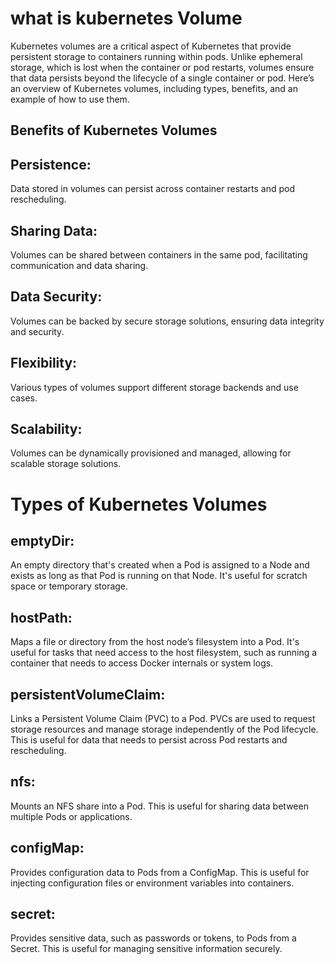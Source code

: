 # what is kubernetes Volume
Kubernetes volumes are a critical aspect of Kubernetes that provide persistent storage to containers running within pods. Unlike ephemeral storage, which is lost when the container or pod restarts, volumes ensure that data persists beyond the lifecycle of a single container or pod. Here’s an overview of Kubernetes volumes, including types, benefits, and an example of how to use them.

## Benefits of Kubernetes Volumes
## Persistence: 
Data stored in volumes can persist across container restarts and pod rescheduling.
## Sharing Data:
 Volumes can be shared between containers in the same pod, facilitating communication and data sharing.
 ## Data Security: 
 Volumes can be backed by secure storage solutions, ensuring data integrity and security.
## Flexibility:
 Various types of volumes support different storage backends and use cases.
## Scalability:
 Volumes can be dynamically provisioned and managed, allowing for scalable storage solutions.

 # Types of Kubernetes Volumes
  ## emptyDir:
  An empty directory that's created when a Pod is assigned to a Node and exists as long as that Pod is running on that Node. It's useful for scratch space or temporary storage.
   ## hostPath:
Maps a file or directory from the host node’s filesystem into a Pod. It's useful for tasks that need access to the host filesystem, such as running a container that needs to access Docker internals or system logs.
## persistentVolumeClaim:
Links a Persistent Volume Claim (PVC) to a Pod. PVCs are used to request storage resources and manage storage independently of the Pod lifecycle. This is useful for data that needs to persist across Pod restarts and rescheduling.
 ## nfs:
Mounts an NFS share into a Pod. This is useful for sharing data between multiple Pods or applications.
## configMap:
Provides configuration data to Pods from a ConfigMap. This is useful for injecting configuration files or environment variables into containers.
## secret:
Provides sensitive data, such as passwords or tokens, to Pods from a Secret. This is useful for managing sensitive information securely.
